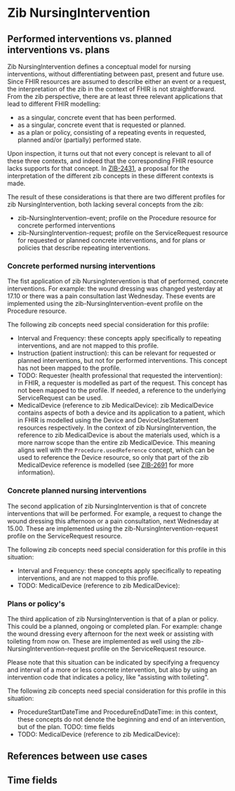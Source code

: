 # Zib NursingIntervention

## Performed interventions vs. planned interventions vs. plans

Zib NursingIntervention defines a conceptual model for nursing interventions, without differentiating between past, present and future use. Since FHIR resources are assumed to describe either an event or a request, the interpretation of the zib in the context of FHIR is not straightforward. From the zib perspective, there are at least three relevant applications that lead to different FHIR modelling:

* as a singular, concrete event that has been performed.
* as a singular, concrete event that is requested or planned.
* as a plan or policy, consisting of a repeating events in requested, planned and/or (partially) performed state.

Upon inspection, it turns out that not every concept is relevant to all of these three contexts, and indeed that the corresponding FHIR resource lacks supports for that concept. In [ZIB-2431](https://nictiz.atlassian.net/issues/ZIB-2431), a proposal for the interpretation of the different zib concepts in these different contexts is made.

The result of these considerations is that there are two different profiles for zib NursingIntervention, both lacking several concepts from the zib:

* zib-NursingIntervention-event; profile on the Procedure resource for concrete performed interventions
* zib-NursingIntervention-request; profile on the ServiceRequest resource for requested or planned concrete interventions, and for plans or policies that describe repeating interventions.

### Concrete performed nursing interventions
The fist application of zib NursingIntervention is that of performed, concrete interventions. For example: the wound dressing was changed yesterday at 17.10 or there was a pain consultation last Wednesday. These events are implemented using the zib-NursingIntervention-event profile on the Procedure resource.

The following zib concepts need special consideration for this profile:

* Interval and Frequency: these concepts apply specifically to repeating interventions, and are not mapped to this profile.
* Instruction (patient instruction): this can be relevant for requested or planned interventions, but not for performed interventions. This concept has not been mapped to the profile.
* TODO: Requester (health professional that requested the intervention): in FHIR, a requester is modelled as part of the request. This concept has not been mapped to the profile. If needed, a reference to the underlying ServiceRequest can be used.
* MedicalDevice (reference to zib MedicalDevice): zib MedicalDevice contains aspects of both a device and its application to a patient, which in FHIR is modelled using the Device and DeviceUseStatement resources respectively. In the context of zib NursingIntervention, the reference to zib MedicalDevice is about the materials used, which is a more narrow scope than the entire zib MedicalDevice. This meaning aligns well with the `Procedure.usedReference` concept, which can be used to reference the Device resource, so only that part of the zib MedicalDevice reference is modelled (see [ZIB-2691](https://nictiz.atlassian.net/browse/ZIB-2691) for more information).

### Concrete planned nursing interventions
The second application of zib NursingIntervention is that of concrete interventions that will be performed. For example, a request to change the wound dressing this afternoon or a pain consultation, next Wednesday at 15.00. These are implemented using the zib-NursingIntervention-request profile on the ServiceRequest resource.

The following zib concepts need special consideration for this profile in this situation:

* Interval and Frequency: these concepts apply specifically to repeating interventions, and are not mapped to this profile.
* TODO: MedicalDevice (reference to zib MedicalDevice): 

### Plans or policy's
The third application of zib NursingIntervention is that of a plan or policy. This could be a planned, ongoing or completed plan. For example: change the wound dressing every afternoon for the next week or assisting with toileting from now on. These are implemented as well using the zib-NursingIntervention-request profile on the ServiceRequest resource.

Please note that this situation can be indicated by specifying a frequency and interval of a more or less concrete intervention, but also by using an intervention code that indicates a policy, like "assisting with toileting".

The following zib concepts need special consideration for this profile in this situation:

* ProcedureStartDateTime and ProcedureEndDateTime: in this context, these concepts do not denote the beginning and end of an intervention, but of the plan. TODO: time fields
* TODO: MedicalDevice (reference to zib MedicalDevice): 


## References between use cases

## Time fields